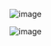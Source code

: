 ![image](https://user-images.githubusercontent.com/47818255/131166268-b5a88925-e7cd-4dc7-9afe-e99b1add3c83.png)

![image](https://user-images.githubusercontent.com/47818255/131166341-a8b1202a-cdde-47bd-b6bf-be6f71ce2e59.png)
